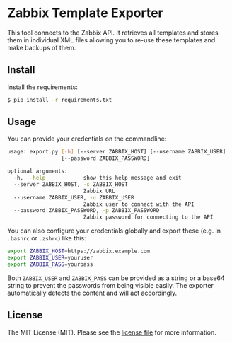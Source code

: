 # Zabbix Template Exporter

This tool connects to the Zabbix API. 
It retrieves all templates and stores them in individual XML files allowing you to re-use these templates and make backups of them.

## Install
Install the requirements:
```bash
$ pip install -r requirements.txt
```

## Usage
You can provide your credentials on the commandline:
```bash
usage: export.py [-h] [--server ZABBIX_HOST] [--username ZABBIX_USER]
                 [--password ZABBIX_PASSWORD]

optional arguments:
  -h, --help            show this help message and exit
  --server ZABBIX_HOST, -s ZABBIX_HOST
                        Zabbix URL
  --username ZABBIX_USER, -u ZABBIX_USER
                        Zabbix user to connect with the API
  --password ZABBIX_PASSWORD, -p ZABBIX_PASSWORD
                        Zabbix password for connecting to the API
```

You can also configure your credentials globally and export these (e.g. in `.bashrc` or `.zshrc`) like this:

```bash
export ZABBIX_HOST=https://zabbix.example.com
export ZABBIX_USER=youruser
export ZABBIX_PASS=yourpass
```

Both `ZABBIX_USER` and `ZABBIX_PASS` can be provided as a string or a base64 string to prevent the passwords from being visible easily. 
The exporter automatically detects the content and will act accordingly.

 
## License
The MIT License (MIT). Please see the [license file](https://github.com/syphernl/zabbix-template-exporter/blob/master/LICENSE) for more information.